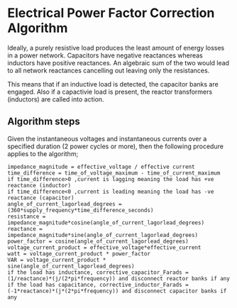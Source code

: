 # Electrical Power Factor Correction Algorithm
Ideally, a purely resistive load produces the least amount of energy losses in a power network. Capacitors have negative reactances whereas inductors have positive reactances. An algebraic sum of the two would lead to all network reactances cancelling out leaving only the resistances.

This means that if an inductive load is detected, the capacitor banks are engaged. Also if a capactivie load is present, the reactor transformers (inductors) are called into action.

## Algorithm steps
Given the instantaneous voltages and instantaneous currents over a specified duration (2 power cycles or more), then the following procedure applies to the algorithm;
```
impedance_magnitude = effective_voltage / effective current
time_difference = time_of_voltage_maximum - time_of_current_maximum
if time_difference>0 ,current is lagging meaning the load has +ve reactance (inductor)
if time_difference<0 ,current is leading meaning the load has -ve reactance (capacitor)
angle_of_current_lagorlead_degrees = (360*supply_frequency*time_difference_seconds)
resistance = impedance_magnitude*cosine(angle_of_current_lagorlead_degrees)
reactance = impedance_magnitude*sine(angle_of_current_lagorlead_degrees)
power_factor = cosine(angle_of_current_lagorlead_degrees)
voltage_current_product = effective_voltage*effective_current
watt = voltage_current_product * power_factor
VAR = voltage_current_product * sine(angle_of_current_lagorlead_degrees)
if the load has inductance, corrective_capacitor_Farads = (1/reactance)*(j/(2*pi*frequency)) and disconnect reactor banks if any
if the load has capacitance, corrective_inductor_Farads = (-1*reactance)*(j*(2*pi*frequency)) and disconnect capacitor banks if any
```
